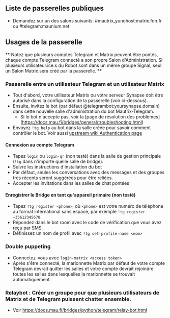 ## Liste de passerelles publiques

* Demandez sur un des salons suivants: #mautrix_yunohost:matrix.fdn.fr ou #telegram:maunium.net

## Usages de la passerelle

** Notez que plusieurs comptes Telegram et Matrix peuvent être pontés, chaque compte Telegram connecté a son propre Salon d'Administration. Si plusieurs utilisateur.ice.s du Robot sont dans un même groupe Signal, seul un Salon Matrix sera créé par la passerelle. **

### Passerelle entre un utilisateur Telegram et un utilisateur Matrix

* Tout d'abord, votre utilisateur Matrix ou votre serveur Synapse doit être autorisé dans la configuration de la passerelle (voir ci-dessous).
* Ensuite, invitez le bot (par défaut @telegrambot:yoursynapse.domain) dans cette nouvelle salle d'administration du bot Mautrix-Telegram.
  * Si le bot n'accepte pas, voir la [page de résolution des problèmes] (https://docs.mau.fi/bridges/general/troubleshooting.html)
* Envoyez ``!tg help`` au bot dans la salle créée pour savoir comment contrôler le bot.
  Voir aussi [upstream wiki Authentication page](https://docs.mau.fi/bridges/python/telegram/authentication.html)

#### Connexion au compte Telegram

* Tapez ``login`` ou ``login-qr`` (non testé) dans la salle de gestion principale (`!tg` dans n'importe quelle salle de bridge).
* Suivre les instructions d'installation du bot
* Par défaut, seules les conversations avec des messages et des groupes très récents seront suggérées pour être reliées.
* Accepter les invitations dans les salles de chat pontées

#### Enregistrer le Bridge en tant qu'appareil primaire (non testé)

* Tapez ``!tg register <phone>``, où ``<phone>`` est votre numéro de téléphone au format international sans espace, par exemple ``!tg register +33612345678``.
* Répondez dans le bot room avec le code de vérification que vous avez reçu par SMS.
* Définissez un nom de profil avec ``!tg set-profile-name <nom>``

### Double puppeting

* Connectez-vous avec ``login-matrix <access token>``
* Après s'être connecté, la marionnette Matrix par défaut de votre compte Telegram devrait quitter les salles et votre compte devrait rejoindre toutes les salles dans lesquelles la marionnette se trouvait automatiquement.

### Relaybot : Créer un groupe pour que plusieurs utilisateurs de Matrix et de Telegram puissent chatter ensemble.

* Voir https://docs.mau.fi/bridges/python/telegram/relay-bot.html